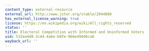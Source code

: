 ```yaml
---
content_type: external-resource
external_url: http://www.jstor.org/stable/2944880
has_external_license_warning: true
license: https://en.wikipedia.org/wiki/All_rights_reserved
status: ''
title: Electoral Competition with Informed and Uninformed Voters
uid: 532ee4d8-3c44-4a6e-b0fe-966ed94d6ca8
wayback_url: ''
---
```

